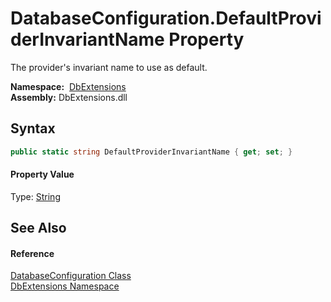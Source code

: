 DatabaseConfiguration.DefaultProviderInvariantName Property
===========================================================
The provider's invariant name to use as default.

  **Namespace:**  [DbExtensions][1]  
  **Assembly:** DbExtensions.dll

Syntax
------

```csharp
public static string DefaultProviderInvariantName { get; set; }
```

#### Property Value
Type: [String][2]

See Also
--------

#### Reference
[DatabaseConfiguration Class][3]  
[DbExtensions Namespace][1]  

[1]: ../README.md
[2]: https://docs.microsoft.com/dotnet/api/system.string
[3]: README.md